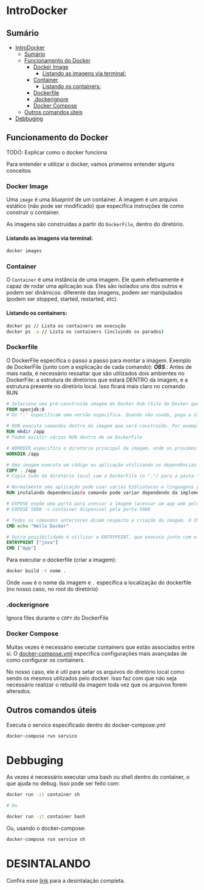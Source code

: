 # IntroDocker

## Sumário 

- [IntroDocker](#introdocker)
  - [Sumário](#sumário)
  - [Funcionamento do Docker](#funcionamento-do-docker)
    - [Docker Image](#docker-image)
      - [Listando as imagens via terminal:](#listando-as-imagens-via-terminal)
    - [Container](#container)
      - [Listando os containers:](#listando-os-containers)
    - [Dockerfile](#dockerfile)
    - [.dockerignore](#dockerignore)
    - [Docker Compose](#docker-compose)
  - [Outros comandos úteis](#outros-comandos-úteis)
- [Debbuging](#debbuging)

## Funcionamento do Docker

TODO: Explicar como o docker funciona

Para entender e utilizar o docker, vamos primeiros entender alguns conceitos

### Docker Image

Uma `image` é uma _blueprint_ de um container. A imagem é um arquivo estático (não pode ser modificado) que especifíca instruções de como construir o container.

As imagens são construídas a partir do `DockerFile`, dentro do diretório.

#### Listando as imagens via terminal: 

```bash
docker images
```

### Container

O `Container` é uma instância de uma imagem. Ele quem efetivamente é capaz de rodar uma aplicação sua. Eles são isolados uns dos outros e podem ser dinâmicos: diferente das imagens, podem ser manipulados (podem ser stopped, started, restarted, etc).

#### Listando os containers:

```bash
docker ps // Lista os containers em execução
docker ps -a // Lista os containers (incluindo os parados)
```

### Dockerfile

O DockerFile especifíca o passo a passo para montar a imagem. Exemplo de DockerFile (junto com a explicação de cada comando):
___OBS___.: Antes de mais nada, é necessário ressaltar que são utilizados dois ambientes no DockerFile: a estrutura de diretórios que estará DENTRO da imagem, e a estrutura presente no diretório local. Isso ficará mais claro no comando RUN

```DockerFile
# Seleciona uma pré-construída imagem do Docker Hub (Site do Docker que armazena imagens). No nosso caso, java:
FROM openjdk:8
# Os ":" especificam uma versão específica. Quando não usado, pega a última

# RUN executa comandos dentro da imagem que será construída. Por exemplo, criar uma pasta "/app" DENTRO da imagem
RUN mkdir /app
# Podem existir vários RUN dentro de um DockerFile

# WORKDIR especifíca o diretório principal da imagem, onde os proxímos comandos serão utilizados
WORKDIR /app

# Uma imagem executa um código ou aplicação utilizando as dependências específicas dentro do DockerFile (o que foi específicado no FROM pro exemplo. Para mover a aplicação para dentro do container, usamos o COPY)
COPY . /app 
# Copia tudo do diretório local com o DockerFile (o ".") para a pasta "/app" da imagem.

# Normalmente uma aplicação pode usar várias bibliotecas e linguagens para funcionar (as dependencias). Nesse ponto pode-se executar um RUN para instalar outras dependencias
RUN instalando dependencias(o comando pode variar dependendo da implementação usada)

# EXPOSE expõe uma porta para acessar a imagem (acessar um app web pelo navegador por exemplo). No nosso caso não há necessidade
# EXPOSE 5000 -> container disponível pela porta 5000

# Todos os comandos anteriores dizem respeito a criação da imagem. O CMD é o comando que é executado quando executamos docker run, ou seja, rodamos o container
CMD echo "Hello Docker"

# Outra possibilidade é utilizar o ENTRYPOINT, que executa junto com o CMD. Executando o projeto java agora:
ENTRYPOINT ["java"]
CMD ["App"]
```

Para executar o dockerfile (criar a imagem):

```bash
docker build -t nome .
```
Onde `nome` é o nome da imagem e `.` especifíca a localização do dockerfile (no nosso caso, no root do diretório)


### .dockerignore

Ignora files durante o `COPY` do DockerFile

### Docker Compose

Muitas vezes é necessário executar containers que estão associados entre si. O [docker-compose.yml](./docker-compose.yml) especifica configurações mais avançadas de como configurar os containers.

No nosso caso, ele é util para setar os arquivos do diretório local como sendo os mesmos utilizados pelo docker. Isso faz com que não seja necessário realizar o rebuild da imagem toda vez que os arquivos forem alterados. 

## Outros comandos úteis

Executa o servico especificado dentro do docker-compose.yml
```bash
docker-compose run servico
```

# Debbuging

As vezes é necessário executar uma bash ou shell dentro do container, o que ajuda no debug. Isso pode ser feito com:

```bash
docker run -it container sh

# Ou

docker run -it container bash
```
Ou, usando o docker-compose: 
```bash
docker-compose run service sh
```

# DESINTALANDO

Confira esse [link](https://askubuntu.com/questions/935569/how-to-completely-uninstall-docker) para a desintalação completa.

